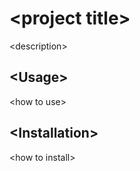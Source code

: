# \<project title>

\<description>

## \<Usage>

\<how to use>

## \<Installation>

\<how to install>
